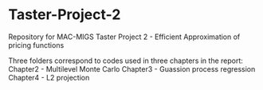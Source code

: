 # Taster-Project-2
Repository for MAC-MIGS Taster Project 2 - Efficient Approximation of pricing functions

Three folders correspond to codes used in three chapters in the report:
Chapter2 - Multilevel Monte Carlo
Chapter3 - Guassion process regression
Chapter4 - L2 projection
